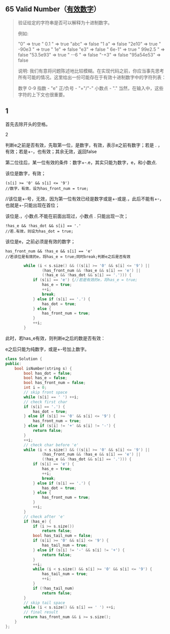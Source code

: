 ## 65 Valid Number（[有效数字](https://leetcode-cn.com/problems/Valid-Number/)）

> 验证给定的字符串是否可以解释为十进制数字。
>
> 例如:
>
> "0" => true
> " 0.1 " => true
> "abc" => false
> "1 a" => false
> "2e10" => true
> " -90e3   " => true
> " 1e" => false
> "e3" => false
> " 6e-1" => true
> " 99e2.5 " => false
> "53.5e93" => true
> " --6 " => false
> "-+3" => false
> "95a54e53" => false
>
> 说明: 我们有意将问题陈述地比较模糊。在实现代码之前，你应当事先思考所有可能的情况。这里给出一份可能存在于有效十进制数字中的字符列表：
>
> 数字 0-9
> 指数 - "e"
> 正/负号 - "+"/"-"
> 小数点 - "."
> 当然，在输入中，这些字符的上下文也很重要。

## 1

首先去除开头的空格。

2

判断e之前是否有效，先取第一位，是数字，有效，表示e之前有数字；若是 . ，有效；若是+-，也有效；其余无效，返回false

第二位往后，某一位有效的条件：数字+-.e，其实只能为数字，e，和小数点.

该位是数字，有效； 

```
(s[i] >= '0' && s[i] <= '9')
//数字，有效，设为has_front_num = true; 
```

//该位是+-号，无效，因为第一位有效已经是数字或是+-或是.，此后不能有+-，也就是+-只能出现在首位；

该位是.，小数点.不能在前面出现过，小数点 . 只能出现一次；

```
!has_e && !has_dot && s[i] == '.'
//若.有效，则设为has_dot = true;
```

该位是e，之前必须是有效的数字；

```
has_front_num && !has_e && s[i] == 'e'
//若该位是有效的e，将has_e = true;同时break;判断e之后是否有效
```

```C++
        while (i < s.size() && ((s[i] >= '0' && s[i] <= '9') || 
                (has_front_num && !has_e && s[i] == 'e') ||
                (!has_e && !has_dot && s[i] == '.'))) {
            if (s[i] == 'e') {//若是有效的e，将has_e = true;
                has_e = true;
                ++i;
                break;
            } else if (s[i] == '.') {
                has_dot = true;
            } else {
                has_front_num = true; 
            }
            ++i;
        }
```

此时，若has_e有效，则判断e之后的数是否有效：

e之后只能为纯数字，或是+-号加上数字。

```C++
class Solution {
public:
    bool isNumber(string s) {
        bool has_dot = false;
        bool has_e = false;
        bool has_front_num = false;
        int i = 0;
        // skip front space
        while (s[i] == ' ') ++i;
        // check first char
        if (s[i] == '.') {
            has_dot = true;
        } else if (s[i] >= '0' && s[i] <= '9') {
            has_front_num = true;
        } else if (s[i] != '+' && s[i] != '-') {
            return false;
        }
        ++i;
        // check char before 'e'
        while (i < s.size() && ((s[i] >= '0' && s[i] <= '9') || 
                (has_front_num && !has_e && s[i] == 'e') ||
                (!has_e && !has_dot && s[i] == '.'))) {
            if (s[i] == 'e') {
                has_e = true;
                ++i;
                break;
            } else if (s[i] == '.') {
                has_dot = true;
            } else {
                has_front_num = true; 
            }
            ++i;
        }
        // check after 'e'
        if (has_e) {
            if (i >= s.size())
                return false;
            bool has_tail_num = false;
            if (s[i] >= '0' && s[i] <= '9') {
                has_tail_num = true;
            } else if (s[i] != '-' && s[i] != '+') {
                return false;
            }
            ++i;
            while (i < s.size() && s[i] >= '0' && s[i] <= '9') {
                has_tail_num = true;
                ++i;
            }
            if (!has_tail_num)
                return false;
        }
        // skip tail space
        while (i < s.size() && s[i] == ' ') ++i;
        // final result
        return has_front_num && i >= s.size();
    }
};
```

